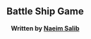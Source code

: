 <section id="header">
  <div align="center" id="header">

# Battle Ship Game

**Written by [Naeim Salib](https://www.linkedin.com/in/naeimsalib/)**
<br>

  </div>
  
  <div align="center" id="socialbuttons">
